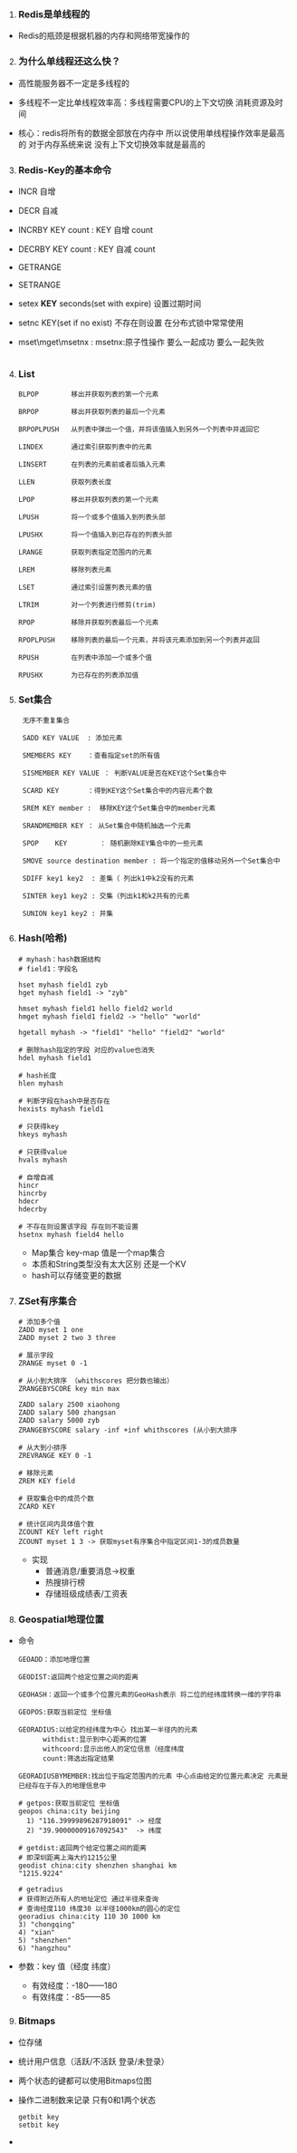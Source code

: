 1. ### Redis是单线程的
- Redis的瓶颈是根据机器的内存和网络带宽操作的
2. ### 为什么单线程还这么快？
- 高性能服务器不一定是多线程的

- 多线程不一定比单线程效率高：多线程需要CPU的上下文切换 消耗资源及时间

- 核心：redis将所有的数据全部放在内存中 所以说使用单线程操作效率是最高的 
  对于内存系统来说 没有上下文切换效率就是最高的
3. ### Redis-Key的基本命令
- INCR 自增

- DECR 自减

- INCRBY KEY count : KEY 自增 count

- DECRBY KEY count : KEY 自减 count

- GETRANGE 

- SETRANGE

- setex **KEY** seconds(set with expire)  设置过期时间

- setnc KEY(set if no exist) 不存在则设置 在分布式锁中常常使用

- mset\mget\msetnx : msetnx:原子性操作 要么一起成功 要么一起失败

<img title="" src="file:///D:/Program%20Files/电子书/go/md/image/2022-07-17-16-42-07-image.png" alt="" data-align="center"><img title="" src="file:///D:/Program%20Files/电子书/go/md/image/2022-07-17-16-27-34-1658046451110.png" alt="" data-align="center">

4. ### List
   
   ```
   BLPOP        移出并获取列表的第一个元素
   
   BRPOP        移出并获取列表的最后一个元素
   
   BRPOPLPUSH   从列表中弹出一个值，并将该值插入到另外一个列表中并返回它
   
   LINDEX       通过索引获取列表中的元素
   
   LINSERT      在列表的元素前或者后插入元素
   
   LLEN         获取列表长度
   
   LPOP         移出并获取列表的第一个元素
   
   LPUSH        将一个或多个值插入到列表头部
   
   LPUSHX       将一个值插入到已存在的列表头部
   
   LRANGE       获取列表指定范围内的元素
   
   LREM         移除列表元素
   
   LSET         通过索引设置列表元素的值
   
   LTRIM        对一个列表进行修剪(trim)
   
   RPOP         移除并获取列表最后一个元素
   
   RPOPLPUSH    移除列表的最后一个元素，并将该元素添加到另一个列表并返回
   
   RPUSH        在列表中添加一个或多个值
   
   RPUSHX       为已存在的列表添加值
   ```

5. ### Set集合
   
        无序不重复集合
       
        SADD KEY VALUE  : 添加元素
       
        SMEMBERS KEY    ：查看指定set的所有值
       
        SISMEMBER KEY VALUE ： 判断VALUE是否在KEY这个Set集合中
       
        SCARD KEY       ：得到KEY这个Set集合中的内容元素个数
       
        SREM KEY member :  移除KEY这个Set集合中的member元素
       
        SRANDMEMBER KEY ： 从Set集合中随机抽选一个元素
       
        SPOP    KEY        ： 随机删除KEY集合中的一些元素
       
        SMOVE source destination member : 将一个指定的值移动另外一个Set集合中
       
        SDIFF key1 key2  : 差集（ 列出k1中k2没有的元素
       
        SINTER key1 key2 : 交集（列出k1和k2共有的元素
       
        SUNION key1 key2 : 并集

6. ### Hash(哈希)
   
   ```redis
   # myhash：hash数据结构 
   # field1：字段名
   
   hset myhash field1 zyb
   hget myhash field1 -> "zyb"
   
   hmset myhash field1 hello field2 world
   hmget myhash field1 field2 -> "hello" "world"
   
   hgetall myhash -> "field1" "hello" "field2" "world"
   
   # 删除hash指定的字段 对应的value也消失
   hdel myhash field1
   
   # hash长度
   hlen myhash
   
   # 判断字段在hash中是否存在 
   hexists myhash field1
   
   # 只获得key
   hkeys myhash
   
   # 只获得value
   hvals myhash
   
   # 自增自减
   hincr
   hincrby
   hdecr
   hdecrby
   
   # 不存在则设置该字段 存在则不能设置
   hsetnx myhash field4 hello
   ```
   
   - Map集合 key-map 值是一个map集合
   - 本质和String类型没有太大区别 还是一个KV
   - hash可以存储变更的数据 

7. ### ZSet有序集合
   
   ```
   # 添加多个值
   ZADD myset 1 one
   ZADD myset 2 two 3 three
   
   # 展示字段
   ZRANGE myset 0 -1
   
   # 从小到大排序 （whithscores 把分数也输出）
   ZRANGEBYSCORE key min max
   
   ZADD salary 2500 xiaohong
   ZADD salary 500 zhangsan
   ZADD salary 5000 zyb
   ZRANGEBYSCORE salary -inf +inf whithscores (从小到大排序
   
   # 从大到小排序
   ZREVRANGE KEY 0 -1
   
   # 移除元素
   ZREM KEY field
   
   # 获取集合中的成员个数
   ZCARD KEY
   
   # 统计区间内具体值个数
   ZCOUNT KEY left right 
   ZCOUNT myset 1 3 -> 获取myset有序集合中指定区间1-3的成员数量
   ```
   
   - 实现
     - 普通消息/重要消息->权重
     - 热搜排行榜 
     - 存储班级成绩表/工资表  

8. ### Geospatial地理位置
- 命令
  
  ```
  GEOADD：添加地理位置   
  
  GEODIST:返回两个给定位置之间的距离
  
  GEOHASH：返回一个或多个位置元素的GeoHash表示 将二位的经纬度转换一维的字符串
  
  GEOPOS:获取当前定位 坐标值
  
  GEORADIUS:以给定的经纬度为中心 找出某一半径内的元素
        withdist:显示到中心距离的位置
        withcoord:显示出他人的定位信息（经度纬度
        count:筛选出指定结果
  
  GEORADIUSBYMEMBER:找出位于指定范围内的元素 中心点由给定的位置元素决定 元素是已经存在于存入的地理信息中
  
  # getpos:获取当前定位 坐标值
  geopos china:city beijing
    1) "116.39999896287918091" -> 经度
    2) "39.90000009167092543"  -> 纬度
  
  # getdist:返回两个给定位置之间的距离
  # 即深圳距离上海大约1215公里
  geodist china:city shenzhen shanghai km
  "1215.9224" 
  
  # getradius
  # 获得附近所有人的地址定位 通过半径来查询
  # 查询经度110 纬度30 以半径1000km的圆心的定位
  georadius china:city 110 30 1000 km
  3) "chongqing"
  4) "xian"
  5) "shenzhen"
  6) "hangzhou"
  ```

- 参数：key 值（经度 纬度）
  
  - 有效经度：-180——180
  - 有效纬度：-85——85
9. ### Bitmaps
- 位存储

- 统计用户信息（活跃/不活跃 登录/未登录）

- 两个状态的键都可以使用Bitmaps位图

- 操作二进制数来记录 只有0和1两个状态 
  
  ```
  getbit key 
  setbit key 
  ```

- ```
  
  ```
